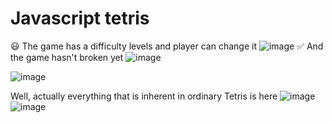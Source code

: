 # Javascript tetris
 
 😃 The game has a difficulty levels and player can change it
![image](https://user-images.githubusercontent.com/61409607/111037895-973b8b00-843f-11eb-854d-a567dacbbf2b.png)
 :white_check_mark: And the game hasn't broken yet 
 ![image](https://user-images.githubusercontent.com/61409607/111037991-04e7b700-8440-11eb-8c37-e7a88bbd69c5.png)
  
 ![image](https://user-images.githubusercontent.com/61409607/111038096-a3741800-8440-11eb-97f1-da611986d65a.png)

Well, actually everything that is inherent in ordinary Tetris is here
![image](https://user-images.githubusercontent.com/61409607/111038223-4c227780-8441-11eb-9ea8-aa72df8811f0.png)
![image](https://user-images.githubusercontent.com/61409607/111038227-52b0ef00-8441-11eb-855c-2497fcbfaff3.png)
